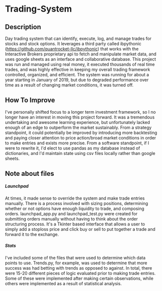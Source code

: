 # Trading-System

## Description

Day trading system that can identify, execute, log, and manage trades for stocks and stock options. It leverages a third party called ibpythonic (https://github.com/quantrocket-llc/ibpythonic) that works with the Interactive Brokers proprietary api to fetch and manipulate market data, and uses google sheets as an interface and collaborative database. This project was run and managed using real money, it executed thousands of real time trades, and was highly effective in keeping my overall trading framework controlled, organized, and efficient. The system was running for about a year starting in January of 2019, but due to degraded performance over time as a result of changing market conditions, it was turned off. 

## How To Improve

I've personally shifted focus to a longer term investment framework, so I no longer have an interest in moving this project forward. It was a tremendous undertaking and awesome learning experience, but unfortunately lacked enough of an edge to outperform the market sustainably. From a strategy standpoint, it could potentially be improved by introducing more backtesting and paying closer attention to price action/broad market conditions in order to make entries and exists more precise. From a software standpoint, if I were to rewrite it, I'd elect to use pandas as my database instead of dictionaries, and I'd maintain state using csv files locally rather than google sheets.


## Note about files

##### Launchpad

At times, it made sense to override the system and make trade entries manually. There is a process involved with sizing positions, determining whether or not options have enough liquidity to trade, and composing orders. launchpad_app.py and launchpad_test.py were created for submitting orders manually without having to think about the order structuring process. It's a Tkinter based interface that allows a user to simply add a stoploss price and click buy or sell to put together a trade and forward it to the exchange. 

##### Stats

I've included some of the files that were used to determine which data points to use. Trends.py, for example, was used to determine that more success was had betting with trends as opposed to against. In total, there were 15-20 different pieces of logic evaluated prior to making trade entries. Some of these were implemented after making certain observations, while others were implemented as a result of statistical analysis.
